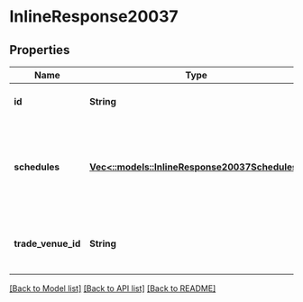 # InlineResponse20037

## Properties
Name | Type | Description | Notes
------------ | ------------- | ------------- | -------------
**id** | **String** | Exchange parameter id | [optional] [default to null]
**schedules** | [**Vec<::models::InlineResponse20037Schedules>**](inline_response_200_37_schedules.md) | Always contains at least one &#39;tradingTime&#39;  and zero or more &#39;sessionTime&#39; tags | [optional] [default to null]
**trade_venue_id** | **String** | Reference on a trade venue of given exchange parameter | [optional] [default to null]

[[Back to Model list]](../README.md#documentation-for-models) [[Back to API list]](../README.md#documentation-for-api-endpoints) [[Back to README]](../README.md)


